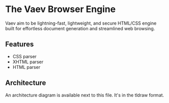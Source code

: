 # The Vaev Browser Engine

Vaev aim to be lightning-fast, lightweight, and secure HTML/CSS engine
built for effortless document generation and streamlined web browsing.

## Features

 - CSS parser
 - XHTML parser
 - HTML parser

## Architecture

An architecture diagram is available next to this file. It's in the tldraw format.


